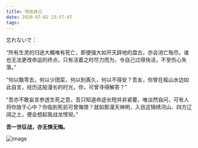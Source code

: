 ```yaml
---
title: 写给自己
date: 2020-07-02 23:57:47
tags:
---
```

忘れないで：


“所有生灵的归途大概唯有死亡，即便强大如开天辟地的盘古，亦会消亡殆尽。谁也无法更改命运的终点，只有活着之时尽力而为，令自己过得快活，不至伤心失落。”

“何以飘零去，何以少团栾，何以别离久，何以不得安？吾友，你曾在榣山水边如此自言，经历这般漫长的时光，你，可曾寻得解答？”
    
“吾亦不敢妄言参透生死之意，吾只知道命途长短并非紧要，唯淡然自问，可有人将你放于心中？你临到死前可曾悔恨？就如那漫天神明，入目这锦绣河山、四方辽阔之土，便会想起我战龙悭臾。”

**吾一世征战，亦无惧无悔。**

![image](http://note.youdao.com/yws/res/21079/75AE571FF3794B28AE2E9E65076D192B)